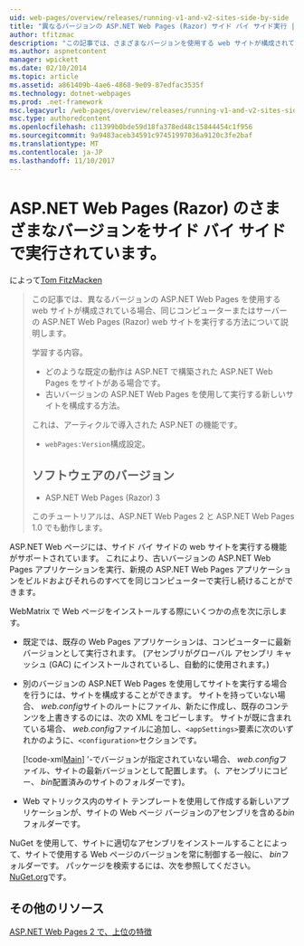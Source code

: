 ```yaml
---
uid: web-pages/overview/releases/running-v1-and-v2-sites-side-by-side
title: "異なるバージョンの ASP.NET Web Pages (Razor) サイド バイ サイド実行 |Microsoft ドキュメント"
author: tfitzmac
description: "この記事では、さまざまなバージョンを使用する web サイトが構成されている場合、同じコンピューターまたはサーバーの ASP.NET Web Pages (Razor) web サイトを実行する方法について説明しています."
ms.author: aspnetcontent
manager: wpickett
ms.date: 02/10/2014
ms.topic: article
ms.assetid: a861409b-4ae6-4868-9e09-87edfac3535f
ms.technology: dotnet-webpages
ms.prod: .net-framework
msc.legacyurl: /web-pages/overview/releases/running-v1-and-v2-sites-side-by-side
msc.type: authoredcontent
ms.openlocfilehash: c11399b0bde59d18fa378ed48c15844454c1f956
ms.sourcegitcommit: 9a9483aceb34591c97451997036a9120c3fe2baf
ms.translationtype: MT
ms.contentlocale: ja-JP
ms.lasthandoff: 11/10/2017
---
```

<a name="running-different-versions-of-aspnet-web-pages-razor-side-by-side"></a>ASP.NET Web Pages (Razor) のさまざまなバージョンをサイド バイ サイドで実行されています。
====================
によって[Tom FitzMacken](https://github.com/tfitzmac)

> この記事では、異なるバージョンの ASP.NET Web Pages を使用する web サイトが構成されている場合、同じコンピューターまたはサーバーの ASP.NET Web Pages (Razor) web サイトを実行する方法について説明します。
> 
> 学習する内容。
> 
> - どのような既定の動作は ASP.NET で構築された ASP.NET Web Pages をサイトがある場合です。
> - 古いバージョンの ASP.NET Web Pages を使用して実行する新しいサイトを構成する方法。
>   
> 
> これは、アーティクルで導入された ASP.NET の機能です。
> 
> - `webPages:Version`構成設定。
>   
> 
> ## <a name="software-versions"></a>ソフトウェアのバージョン
> 
> 
> - ASP.NET Web Pages (Razor) 3
>   
> 
> このチュートリアルは、ASP.NET Web Pages 2 と ASP.NET Web Pages 1.0 でも動作します。


ASP.NET Web ページには、サイド バイ サイドの web サイトを実行する機能がサポートされています。 これにより、古いバージョンの ASP.NET Web Pages アプリケーションを実行、新規の ASP.NET Web Pages アプリケーションをビルドおよびそれらのすべてを同じコンピューターで実行し続けることができます。

WebMatrix で Web ページをインストールする際にいくつかの点を次に示します。

- 既定では、既存の Web Pages アプリケーションは、コンピューターに最新バージョンとして実行されます。 (アセンブリがグローバル アセンブリ キャッシュ (GAC) にインストールされているし、自動的に使用されます。)
- 別のバージョンの ASP.NET Web Pages を使用してサイトを実行する場合を行うには、サイトを構成することができます。 サイトを持っていない場合、 *web.config*サイトのルートにファイル、新たに作成し、既存のコンテンツを上書きするのには、次の XML をコピーします。 サイトが既に含まれている場合、 *web.config*ファイルに追加し、`<appSettings>`要素に次のいずれかのように、`<configuration>`セクションです。

    [!code-xml[Main](running-v1-and-v2-sites-side-by-side/samples/sample1.xml)]
'-でバージョンが指定されていない場合、 *web.config*ファイル、サイトの最新バージョンとして配置します。 (、アセンブリにコピー、 *bin*配置済みのサイトのフォルダーです)。
- Web マトリックス内のサイト テンプレートを使用して作成する新しいアプリケーションが、サイトの Web ページ バージョンのアセンブリを含める*bin*フォルダーです。

NuGet を使用して、サイトに適切なアセンブリをインストールすることによって、サイトで使用する Web ページのバージョンを常に制御する一般に、 *bin*フォルダーです。 パッケージを検索するには、次を参照してください。 [NuGet.org](http://NuGet.org)です。

## <a name="additional-resources"></a>その他のリソース

[ASP.NET Web Pages 2 で、上位の特徴](top-features-in-web-pages-2.md)
